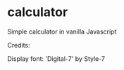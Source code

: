 # calculator
Simple calculator in vanilla Javascript

Credits:

Display font: 'Digital-7' by Style-7
